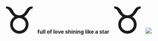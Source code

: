 <span style='font-size:100px;'>&#9801;</span>
<b>full of love shining like a star</b>  <span style='font-size:100px;'>&#9801;</span>
<img src=https://uploads.metropoles.com/wp-content/uploads/2022/01/15020617/horoscopo4pronto-600x400.jpg>
